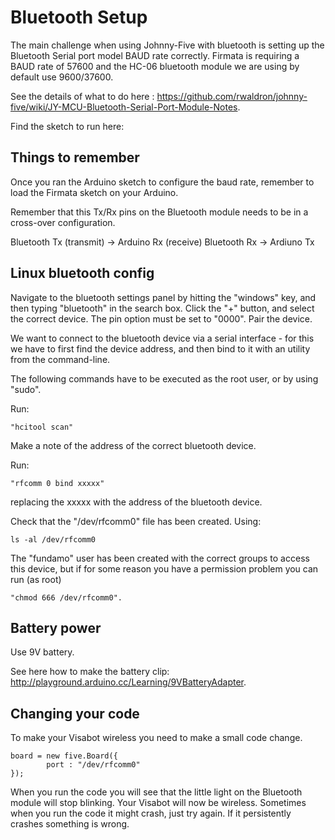 # Bluetooth Setup

The main challenge when using Johnny-Five with bluetooth is setting up the Bluetooth Serial port model BAUD rate correctly. Firmata is requiring a BAUD rate of 57600 and the HC-06 bluetooth module we are using by default use 9600/37600.

See the details of what to do here : https://github.com/rwaldron/johnny-five/wiki/JY-MCU-Bluetooth-Serial-Port-Module-Notes.

Find the sketch to run here: 

## Things to remember

Once you ran the Arduino sketch to configure the baud rate, remember to load the Firmata sketch on your Arduino. 

Remember that this Tx/Rx pins on the Bluetooth module needs to be in a cross-over configuration.

Bluetooth Tx (transmit) -> Arduino Rx (receive)
Bluetooth Rx -> Ardiuno Tx

## Linux bluetooth config

Navigate to the bluetooth settings panel by hitting the "windows" key, and then typing "bluetooth" in the search box.  Click the "+" button, and select the correct device.  The pin option must be set to "0000".  Pair the device.

We want to connect to the bluetooth device via a serial interface - for this we have to first find the device address, and then bind to it with an utility from the command-line.

The following commands have to be executed as the root user, or by using "sudo".

Run:
	
	"hcitool scan"

Make a note of the address of the correct bluetooth device.

Run: 
	
	"rfcomm 0 bind xxxxx"

replacing the xxxxx with the address of the bluetooth device.

Check that the "/dev/rfcomm0" file has been created. 
Using:
	
	ls -al /dev/rfcomm0

The "fundamo" user has been created with the correct groups to access this device, but if for some reason you have a permission problem you can run (as root) 
	
	"chmod 666 /dev/rfcomm0".


## Battery power

Use 9V battery.

See here how to make the battery clip: http://playground.arduino.cc/Learning/9VBatteryAdapter.

## Changing your code

To make your Visabot wireless you need to make a small code change.

```
board = new five.Board({
		port : "/dev/rfcomm0"
});
```

When you run the code you will see that the little light on the Bluetooth module will stop blinking.  Your Visabot will now be wireless. Sometimes when you run the code it might crash, just try again. If it persistently crashes something is wrong.